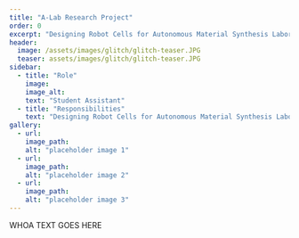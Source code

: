 ```yaml
---
title: "A-Lab Research Project"
order: 0
excerpt: "Designing Robot Cells for Autonomous Material Synthesis Laboratory"
header:
  image: /assets/images/glitch/glitch-teaser.JPG
  teaser: assets/images/glitch/glitch-teaser.JPG
sidebar:
  - title: "Role"
    image: 
    image_alt: 
    text: "Student Assistant"
  - title: "Responsibilities"
    text: "Designing Robot Cells for Autonomous Material Synthesis Laboratory"
gallery:
  - url:
    image_path: 
    alt: "placeholder image 1"
  - url: 
    image_path: 
    alt: "placeholder image 2"
  - url: 
    image_path: 
    alt: "placeholder image 3"
---
```


WHOA TEXT GOES HERE
